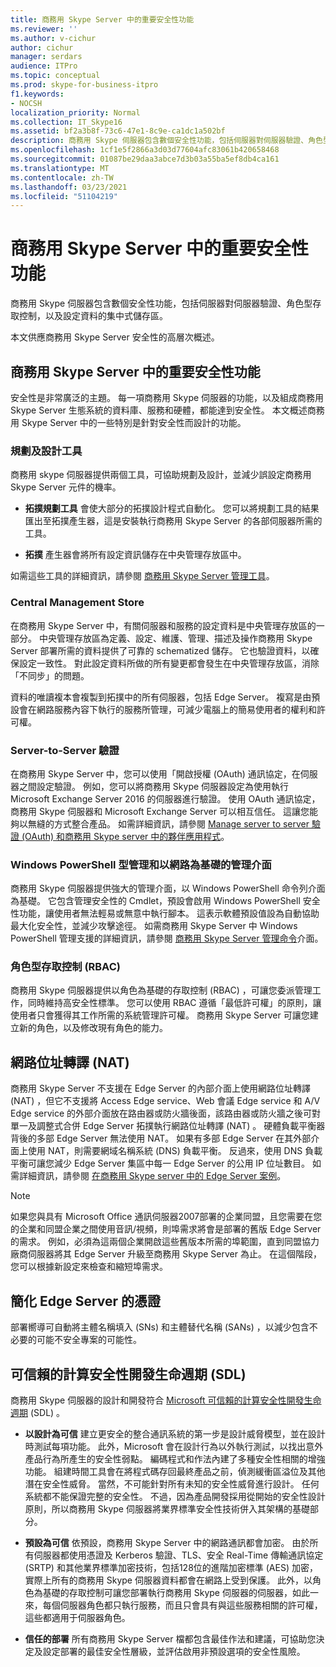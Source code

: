 ```yaml
---
title: 商務用 Skype Server 中的重要安全性功能
ms.reviewer: ''
ms.author: v-cichur
author: cichur
manager: serdars
audience: ITPro
ms.topic: conceptual
ms.prod: skype-for-business-itpro
f1.keywords:
- NOCSH
localization_priority: Normal
ms.collection: IT_Skype16
ms.assetid: bf2a3b8f-73c6-47e1-8c9e-ca1dc1a502bf
description: 商務用 Skype 伺服器包含數個安全性功能，包括伺服器對伺服器驗證、角色型存取控制，以及設定資料的集中式儲存區。
ms.openlocfilehash: 1cf1e5f2866a3d03d77604afc83061b420658468
ms.sourcegitcommit: 01087be29daa3abce7d3b03a55ba5ef8db4ca161
ms.translationtype: MT
ms.contentlocale: zh-TW
ms.lasthandoff: 03/23/2021
ms.locfileid: "51104219"
---
```

# <a name="key-security-features-in-skype-for-business-server"></a>商務用 Skype Server 中的重要安全性功能
 
商務用 Skype 伺服器包含數個安全性功能，包括伺服器對伺服器驗證、角色型存取控制，以及設定資料的集中式儲存區。 
  
本文供應商務用 Skype Server 安全性的高層次概述。 
  
## <a name="key-security-features-in-skype-for-business-server"></a>商務用 Skype Server 中的重要安全性功能

安全性是非常廣泛的主題。 每一項商務用 Skype 伺服器的功能，以及組成商務用 Skype Server 生態系統的資料庫、服務和硬體，都能達到安全性。 本文概述商務用 Skype Server 中的一些特別是針對安全性而設計的功能。
  
### <a name="planning-and-design-tools"></a>規劃及設計工具

商務用 skype 伺服器提供兩個工具，可協助規劃及設計，並減少誤設定商務用 Skype Server 元件的機率。 
  
- **拓撲規劃工具** 會使大部分的拓撲設計程式自動化。 您可以將規劃工具的結果匯出至拓撲產生器，這是安裝執行商務用 Skype Server 的各部伺服器所需的工具。
    
- **拓撲** 產生器會將所有設定資訊儲存在中央管理存放區中。
    
如需這些工具的詳細資訊，請參閱 [商務用 Skype Server 管理工具](../../management-tools/management-tools.md)。
  
### <a name="central-management-store"></a>Central Management Store

在商務用 Skype Server 中，有關伺服器和服務的設定資料是中央管理存放區的一部分。 中央管理存放區為定義、設定、維護、管理、描述及操作商務用 Skype Server 部署所需的資料提供了可靠的 schematized 儲存。 它也驗證資料，以確保設定一致性。 對此設定資料所做的所有變更都會發生在中央管理存放區，消除「不同步」的問題。 
  
資料的唯讀複本會複製到拓撲中的所有伺服器，包括 Edge Server。 複寫是由預設會在網路服務內容下執行的服務所管理，可減少電腦上的簡易使用者的權利和許可權。 
  
### <a name="server-to-server-authentication"></a>Server-to-Server 驗證

在商務用 Skype Server 中，您可以使用「開啟授權 (OAuth) 通訊協定，在伺服器之間設定驗證。 例如，您可以將商務用 Skype 伺服器設定為使用執行 Microsoft Exchange Server 2016 的伺服器進行驗證。 使用 OAuth 通訊協定，商務用 Skype 伺服器和 Microsoft Exchange Server 可以相互信任。 這讓您能夠以無縫的方式整合產品。 如需詳細資訊，請參閱 [Manage server to server 驗證 (OAuth) 和商務用 Skype server 中的夥伴應用程式](../../manage/authentication/server-to-server-and-partner-applications.md)。
  
### <a name="windows-powershell-based-management-and-web-based-management-interface"></a>Windows PowerShell 型管理和以網路為基礎的管理介面

商務用 Skype 伺服器提供強大的管理介面，以 Windows PowerShell 命令列介面為基礎。 它包含管理安全性的 Cmdlet，預設會啟用 Windows PowerShell 安全性功能，讓使用者無法輕易或無意中執行腳本。 這表示軟體預設值設為自動協助最大化安全性，並減少攻擊途徑。 如需商務用 Skype Server 中 Windows PowerShell 管理支援的詳細資訊，請參閱 [商務用 Skype Server 管理命令](../../manage/management-shell.md)介面。 
  
### <a name="role-based-access-control-rbac"></a>角色型存取控制 (RBAC)

商務用 Skype 伺服器提供以角色為基礎的存取控制 (RBAC) ，可讓您委派管理工作，同時維持高安全性標準。 您可以使用 RBAC 遵循「最低許可權」的原則，讓使用者只會獲得其工作所需的系統管理許可權。 商務用 Skype Server 可讓您建立新的角色，以及修改現有角色的能力。 
  
## <a name="network-address-translation-nat"></a>網路位址轉譯 (NAT) 

商務用 Skype Server 不支援在 Edge Server 的內部介面上使用網路位址轉譯 (NAT) ，但它不支援將 Access Edge service、Web 會議 Edge service 和 A/V Edge service 的外部介面放在路由器或防火牆後面，該路由器或防火牆之後可對單一及調整式合併 Edge Server 拓撲執行網路位址轉譯 (NAT) 。 硬體負載平衡器背後的多部 Edge Server 無法使用 NAT。 如果有多部 Edge Server 在其外部介面上使用 NAT，則需要網域名稱系統 (DNS) 負載平衡。 反過來，使用 DNS 負載平衡可讓您減少 Edge Server 集區中每一 Edge Server 的公用 IP 位址數目。 如需詳細資訊，請參閱 [在商務用 Skype server 中的 Edge Server 案例](../../plan-your-deployment/edge-server-deployments/scenarios.md)。
  
> [!NOTE]
> 如果您與具有 Microsoft Office 通訊伺服器2007部署的企業同盟，且您需要在您的企業和同盟企業之間使用音訊/視頻，則埠需求將會是部署的舊版 Edge Server 的需求。 例如，必須為這兩個企業開啟這些舊版本所需的埠範圍，直到同盟協力廠商伺服器將其 Edge Server 升級至商務用 Skype Server 為止。 在這個階段，您可以根據新設定來檢查和縮短埠需求。 
  
## <a name="simplified-certificates-for-edge-servers"></a>簡化 Edge Server 的憑證

部署嚮導可自動將主體名稱填入 (SNs) 和主體替代名稱 (SANs) ，以減少包含不必要的可能不安全專案的可能性。
  
## <a name="trustworthy-computing-security-development-lifecycle-sdl"></a>可信賴的計算安全性開發生命週期 (SDL) 

商務用 Skype 伺服器的設計和開發符合 [Microsoft 可信賴的計算安全性開發生命週期](/previous-versions/ms995349(v=msdn.10)) (SDL) 。
  
- **以設計為可信** 建立更安全的整合通訊系統的第一步是設計威脅模型，並在設計時測試每項功能。 此外，Microsoft 會在設計行為以外執行測試，以找出意外產品行為所產生的安全性弱點。 編碼程式和作法內建了多種安全性相關的增強功能。 組建時間工具會在將程式碼存回最終產品之前，偵測緩衝區溢位及其他潛在安全性威脅。 當然，不可能針對所有未知的安全性威脅進行設計。 任何系統都不能保證完整的安全性。 不過，因為產品開發採用從開始的安全性設計原則，所以商務用 Skype 伺服器將業界標準安全性技術併入其架構的基礎部分。
    
- **預設為可信** 依預設，商務用 Skype Server 中的網路通訊都會加密。 由於所有伺服器都使用憑證及 Kerberos 驗證、TLS、安全 Real-Time 傳輸通訊協定 (SRTP) 和其他業界標準加密技術，包括128位的進階加密標準 (AES) 加密，實際上所有的商務用 Skype 伺服器資料都會在網路上受到保護。 此外，以角色為基礎的存取控制可讓您部署執行商務用 Skype 伺服器的伺服器，如此一來，每個伺服器角色都只執行服務，而且只會具有與這些服務相關的許可權，這些都適用于伺服器角色。
    
- **信任的部署** 所有商務用 Skype Server 檔都包含最佳作法和建議，可協助您決定及設定部署的最佳安全性層級，並評估啟用非預設選項的安全性風險。
